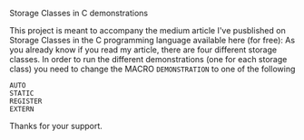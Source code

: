 Storage Classes in C demonstrations

This project is meant to accompany the medium article I've pusblished on Storage Classes in the C programming language available here (for free): 
As you already know if you read my article, there are four different storage classes. In order to run the different demonstrations (one for each storage class) you need to change the MACRO `DEMONSTRATION` to one of the following
```
AUTO
STATIC
REGISTER
EXTERN
```

Thanks for your support.